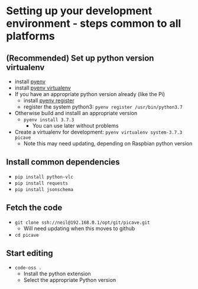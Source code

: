 # Setting up your development environment - steps common to all platforms

## (Recommended) Set up python version virtualenv

* install [pyenv](https://github.com/pyenv/pyenv#installation)
* install [pyenv virtualenv](https://github.com/pyenv/pyenv-virtualenv)
* If you have an appropriate python version already (like the Pi)
    * install [pyenv register](https://github.com/doloopwhile/pyenv-register)
    * register the system python3: `pyenv register /usr/bin/python3.7`
* Otherwise build and installl an appropriate version
    * `pyenv install 3.7.3`
        * You can use later without problems
* Create a virtualenv for development: `pyenv virtualenv system-3.7.3 picave`
    * Note this may need updating, depending on Raspbian python version

## Install common dependencies

* `pip install python-vlc`
* `pip install requests`
* `pip install jsonschema`

## Fetch the code

* `git clone ssh://neil@192.168.0.1/opt/git/picave.git`
  * Will need updating when this moves to github
* `cd picave`


## Start editing

* `code-oss .`
    * Install the python extension
    * Select the appropriate Python version
